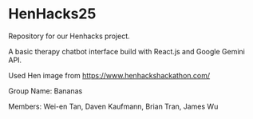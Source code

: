 # HenHacks25

Repository for our Henhacks project.

A basic therapy chatbot interface build with React.js and Google Gemini API.

Used Hen image from https://www.henhackshackathon.com/

Group Name: Bananas

Members: Wei-en Tan, Daven Kaufmann, Brian Tran, James Wu
